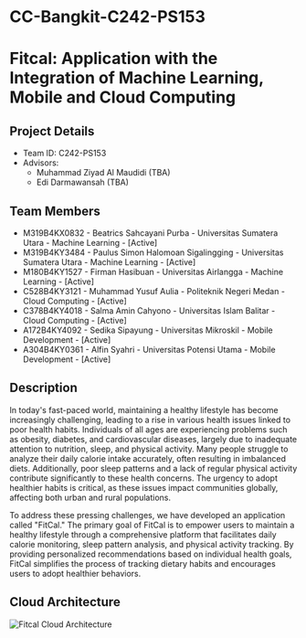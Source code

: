 # CC-Bangkit-C242-PS153
# Fitcal: Application with the Integration of Machine Learning, Mobile and Cloud Computing

## Project Details

- Team ID: C242-PS153
- Advisors:
  - Muhammad Ziyad Al Maudidi (TBA)
  - Edi Darmawansah (TBA)

## Team Members

- M319B4KX0832 - Beatrics Sahcayani Purba - Universitas Sumatera Utara - Machine Learning - [Active]
- M319B4KY3484 - Paulus Simon Halomoan Sigalingging - Universitas Sumatera Utara - Machine Learning - [Active]
- M180B4KY1527	 - Firman Hasibuan - Universitas Airlangga - Machine Learning - [Active]
- C528B4KY3121 - Muhammad Yusuf Aulia - Politeknik Negeri Medan - Cloud Computing - [Active]
- C378B4KY4018 - Salma Amin Cahyono - Universitas Islam Balitar - Cloud Computing - [Active]
- A172B4KY4092 - Sedika Sipayung - Universitas Mikroskil - Mobile Development - [Active]
- A304B4KY0361 - Alfin Syahri - Universitas Potensi Utama - Mobile Development - [Active]

## Description

In today's fast-paced world, maintaining a healthy lifestyle has become increasingly challenging, leading to a rise in various health issues linked to poor health habits. Individuals of all ages are experiencing problems such as obesity, diabetes, and cardiovascular diseases, largely due to inadequate attention to nutrition, sleep, and physical activity. Many people struggle to analyze their daily calorie intake accurately, often resulting in imbalanced diets. Additionally, poor sleep patterns and a lack of regular physical activity contribute significantly to these health concerns. The urgency to adopt healthier habits is critical, as these issues impact communities globally, affecting both urban and rural populations.

To address these pressing challenges, we have developed an application called "FitCal." The primary goal of FitCal is to empower users to maintain a healthy lifestyle through a comprehensive platform that facilitates daily calorie monitoring, sleep pattern analysis, and physical activity tracking. By providing personalized recommendations based on individual health goals, FitCal simplifies the process of tracking dietary habits and encourages users to adopt healthier behaviors.


## Cloud Architecture
![Fitcal Cloud Architecture](https://github.com/user-attachments/assets/38946845-f11e-46b5-96e2-c3ef42427e29)
